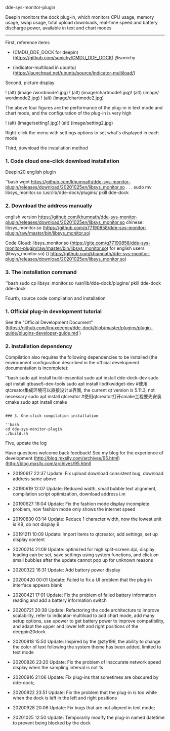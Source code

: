dde-sys-monitor-plugin

Deepin monitors the dock plug-in, which monitors CPU usage, memory usage, swap usage, total upload downloads, real-time speed and battery discharge power, available in text and chart modes

-----------------------

First, reference items

- (CMDU_DDE_DOCK for deepin) (https://github.com/sonichy/CMDU_DDE_DOCK) @sonichy

- (indicator-multiload in ubuntu) (https://launchpad.net/ubuntu/source/indicator-multiload/)

Second, picture display

! (alt) (image /wordmode1.jpg) ! (alt) (image/chartmode1.jpg)! (alt) (image/ wordmode2.jpg) ! (alt) (image/chartmode2.jpg)

The above four figures are the performance of the plug-in in text mode and chart mode, and the configuration of the plug-in is very high

! (alt) (image/setting1.jpg)! (alt) (image/setting2.jpg)

Right-click the menu with settings options to set what's displayed in each mode

Third, download the installation method

### 1. Code cloud one-click download installation

Deepin20 english plugin

''bash
wget https://github.com/khumnath/dde-sys-monitor-plugin/releases/download/20201025en/libsys_monitor.so . . .
sudo mv libsys_monitor.so /usr/lib/dde-dock/plugins/
pkill dde-dock


### 2. Download the address manually
english version https://github.com/khumnath/dde-sys-monitor-plugin/releases/download/20201025en/libsys_monitor.so
chinese: libsys_monitor.so (https://github.com/q77190858/dde-sys-monitor-plugin/raw/master/bin/libsys_monitor.so)

Code Cloud: libsys_monitor.so (https://gite.com/q77190858/dde-sys-monitor-plugin/raw/master/bin/libsys_monitor.so)
for english users (libsys_monitor.so) () https://github.com/khumnath/dde-sys-monitor-plugin/releases/download/20201025en/libsys_monitor.so)

### 3. The installation command

''bash
sudo cp libsys_monitor.so /usr/lib/dde-dock/plugins/
pkill dde-dock
dde-dock


Fourth, source code compilation and installation

### 1. Official plug-in development tutorial

See the "Official Development Document" (https://github.com/linuxdeepin/dde-dock/blob/master/plugins/plugin-guide/plugins-developer-guide.md
)

### 2. Installation dependency

Compilation also requires the following dependencies to be installed (the environment configuration described in the official development documentation is incomplete):

''bash
sudo apt install build-essential
sudo apt install dde-dock-dev
sudo apt install qtbase5-dev-tools
sudo apt install libdtkwidget-dev
#使用qtcreator集成环境可以直接设计ui界面, the current qt version is 5.11.3, not necessary
sudo apt install qtcreator
#使用qtcreator打开cmake工程要先安装cmake
sudo apt install cmake
```

### 3. One-click compilation installation

''bash
cd dde-sys-monitor-plugin
./build.sh
```

Five, update the log

Have questions welcome back feedback! See my blog for the experience of development
(http://blog.mxslly.com/archives/95.html) (http://blog.mxslly.com/archives/95.html)

- 20190617 22:37 Update: Fix upload download consistent bug, download address same above

- 20190619 12:07 Update: Reduced width, small bubble text alignment, compilation script optimization, download address i.m

- 20190627 16:04 Update: Fix the fashion mode display incomplete problem, now fashion mode only shows the internet speed

- 20190830 03:14 Update: Reduce 1 character width, now the lowest unit is KB, do not display B

- 20191211 10:09 Update: Import items to qtcreator, add settings, set up display content

- 20200214 21:09 Update: optimized for high split-screen dpi, display leading can be set, save settings using system functions, and click on small bubbles after the update cannot pop up for unknown reasons

- 20200322 16:31 Update: Add battery power display

- 20200420 00:01 Update: Failed to fix a UI problem that the plug-in interface appears blank

- 20200421 17:01 Update: Fix the problem of failed battery information reading and add a battery information switch

- 20200721 20:38 Update: Refactoring the code architecture to improve scalability, refer to indicator-multiload to add chart mode, add many setup options, use upower to get battery power to improve compatibility, and adapt the upper and lower left and right positions of the deeppin20dock

- 20200818 15:50 Update: Inspired by the @zty199, the ability to change the color of text following the system theme has been added, limited to text mode

- 20200826 23:20 Update: Fix the problem of inaccurate network speed display when the sampling interval is not 1s

- 20200916 21:06 Update: Fix plug-ins that sometimes are obscured by dde-dock;

- 20200922 23:51 Update: Fix the problem that the plug-in is too white when the dock is left in the left and right positions

- 20200928 20:06 Update: Fix bugs that are not aligned in text mode;

- 20201025 12:50 Update: Temporarily modify the plug-in named datetime to prevent being blocked by the dock
